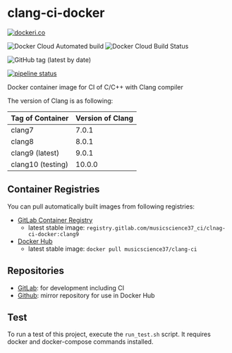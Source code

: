 # clang-ci-docker

[![dockeri.co](https://dockeri.co/image/musicscience37/gcc-ci)](https://hub.docker.com/r/musicscience37/clang-ci)

![Docker Cloud Automated build](https://img.shields.io/docker/cloud/automated/musicscience37/clang-ci)
![Docker Cloud Build Status](https://img.shields.io/docker/cloud/build/musicscience37/clang-ci)

![GitHub tag (latest by date)](https://img.shields.io/github/v/tag/MusicScience37/clang-ci-docker?label=latest)

[![pipeline status](https://gitlab.com/musicscience37_ci/clang-ci-docker/badges/develop/pipeline.svg)](https://gitlab.com/musicscience37_ci/clang-ci-docker/commits/develop)

Docker container image for CI of C/C++ with Clang compiler

The version of Clang is as following:

| Tag of Container  | Version of Clang |
| :---------------- | :--------------- |
| clang7            | 7.0.1            |
| clang8            | 8.0.1            |
| clang9 (latest)   | 9.0.1            |
| clang10 (testing) | 10.0.0           |

## Container Registries

You can pull automatically built images from following registries:

- [GitLab Container Registry](https://gitlab.com/musicscience37_ci/clang-ci-docker/container_registry)
  - latest stable image: `registry.gitlab.com/musicscience37_ci/clnag-ci-docker:clang9`
- [Docker Hub](https://hub.docker.com/r/musicscience37/clang-ci)
  - latest stable image: `docker pull musicscience37/clang-ci`

## Repositories

- [GitLab](https://gitlab.com/musicscience37_ci/clang-ci-docker):
  for development including CI
- [Github](https://github.com/MusicScience37/clang-ci-docker):
  mirror repository for use in Docker Hub

## Test

To run a test of this project, execute the `run_test.sh` script.
It requires docker and docker-compose commands installed.
